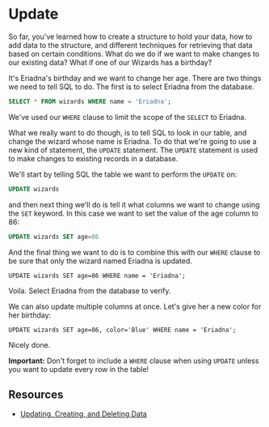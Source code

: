 # Update

So far, you've learned how to create a structure to hold your data, how to add data to the structure, and different techniques for retrieving that data based on certain conditions. What do we do if we want to make changes to our existing data? What if one of our Wizards has a birthday?

It's Eriadna's birthday and we want to change her age. There are two things we need to tell SQL to do. The first is to select Eriadna from the database.

```sql
SELECT * FROM wizards WHERE name = 'Eriadna';
```

We've used our `WHERE` clause to limit the scope of the `SELECT` to Eriadna.

What we really want to do though, is to tell SQL to look in our table, and change the wizard whose name is Eriadna. To do that we're going to use a new kind of statement, the `UPDATE` statement. The `UPDATE` statement is used to make changes to existing records in a database.

We'll start by telling SQL the table we want to perform the `UPDATE` on:

```sql
UPDATE wizards
```

and then next thing we'll do is tell it what columns we want to change using the `SET` keyword. In this case we want to set the value of the age column to 86:

```sql
UPDATE wizards SET age=86
```

And the final thing we want to do is to combine this with our `WHERE` clause to be sure that only the wizard named Eriadna is updated.

```
UPDATE wizards SET age=86 WHERE name = 'Eriadna';
```

Voila. Select Eriadna from the database to verify.

We can also update multiple columns at once. Let's give her a new color for her birthday:

```
UPDATE wizards SET age=86, color='Blue' WHERE name = 'Eriadna';
```

Nicely done.

**Important:** Don't forget to include a `WHERE` clause when using `UPDATE` unless you want to update every row in the table!


## Resources

* [Updating, Creating, and Deleting Data](http://www.padjo.org/tutorials/databases/sql-update-and-delete/)
